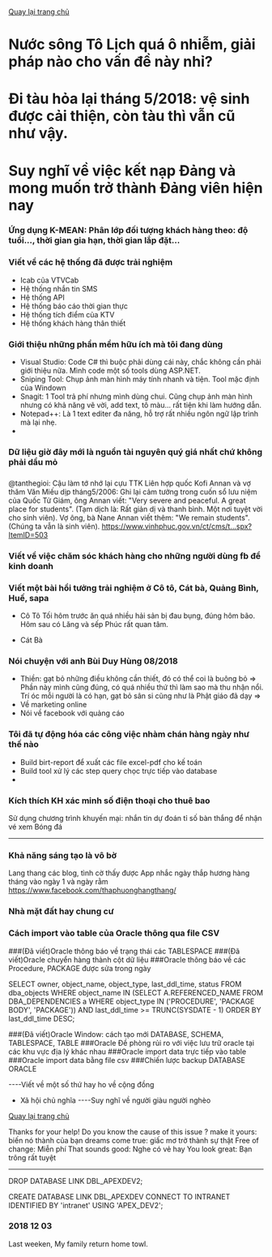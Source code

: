 [Quay lại trang chủ](https://phamkhactuy.github.io/tuypk.github.io/index.html)

# Nước sông Tô Lịch quá ô nhiễm, giải pháp nào cho vấn đề này nhỉ?

# Đi tàu hỏa lại tháng 5/2018: vệ sinh được cải thiện, còn tàu thì vẫn cũ như vậy.

# Suy nghĩ về việc kết nạp Đảng và mong muốn trở thành Đảng viên hiện nay


### Ứng dụng K-MEAN: Phân lớp đối tượng khách hàng theo: độ tuổi..., thời gian gia hạn, thời gian lắp đặt...

### Viết về các hệ thống đã được trải nghiệm
- Icab của VTVCab
- Hệ thống nhắn tin SMS
- Hệ thống API
- Hệ thống báo cáo thời gian thực
- Hệ thống tích điểm của KTV
- Hệ thống khách hàng thân thiết
### Giới thiệu những phần mềm hữu ích mà tôi đang dùng
- Visual Studio: Code C# thì buộc phải dùng cái này, chắc không cần phải giới thiệu nữa. Mình code một số tools dùng ASP.NET.
- Sniping Tool: Chụp ảnh màn hình máy tính nhanh và tiện. Tool mặc định của Windown
- Snagit: 1 Tool trả phí nhưng mình dùng chui. Cũng chụp ảnh màn hình nhưng có khả năng vẽ vời, add text, tô màu... rất tiện khi làm hướng dẫn.
- Notepad++: Là 1 text editer đa năng, hỗ trợ rất nhiều ngôn ngữ lập trình mà lại nhẹ.
- 
### Dữ liệu giờ đây mới là nguồn tài nguyên quý giá nhất chứ không phải dầu mỏ
###
@tanthegioi: Cậu làm tớ nhớ lại cựu TTK Liên hợp quốc Kofi Annan và vợ thăm Văn Miếu dịp tháng5/2006: Ghi lại cảm tưởng trong cuốn sổ lưu niệm của Quốc Tử Giám, ông Annan viết: "Very severe and peaceful. A great place for students". (Tạm dịch là: Rất giản dị và thanh bình. Một nơi tuyệt vời cho sinh viên). Vợ ông, bà Nane Annan viết thêm: "We remain students". (Chúng ta vẫn là sinh viên).
https://www.vinhphuc.gov.vn/ct/cms/t...spx?ItemID=503
### Viết về việc chăm sóc khách hàng cho những người dùng fb để kinh doanh

### Viết một bài hồi tưởng trải nghiệm ở Cô tô, Cát bà, Quảng Bình, Huế, sapa
- Cô Tô
Tối hôm trước ăn quá nhiều hải sản bị đau bụng, đúng hôm bão. Hôm sau có Lăng và sếp Phúc rất quan tâm.

- Cát Bà


### Nói chuyện với anh Bùi Duy Hùng 08/2018
- Thiền: gạt bỏ những điều không cần thiết, đó có thể coi là buông bỏ
=> Phần này mình cũng đúng, có quá nhiều thứ thì làm sao mà thu nhận nổi. Trí óc mỗi người là có hạn, gạt bỏ sân si cũng như là Phật giáo đã dạy
=> 
- Về marketing online
- Nói về facebook với quảng cáo

### Tôi đã tự động hóa các công việc nhàm chán hàng ngày như thế nào
- Build birt-report để xuất các file excel-pdf cho kế toán
- Build tool xử lý các step query chọc trực tiếp vào database
- 




### Kích thích KH xác minh số điện thoại cho thuê bao
Sử dụng chương trình khuyến mại: nhắn tin dự đoán tỉ số bàn thắng để nhận vé xem Bóng đá

---
### Khả năng sáng tạo là vô bờ
Lang thang các blog, tình cờ thấy được
App nhắc ngày thắp hương hàng tháng vào ngày 1 và ngày rằm
https://www.facebook.com/thaphuonghangthang/


### Nhà mặt đất hay chung cư
### Cách import vào table của Oracle thông qua file CSV
###(Đã viết)Oracle thông báo về trạng thái các TABLESPACE
###(Đã viết)Oracle chuyển hàng thành cột dữ liệu
###Oracle thông báo về các Procedure, PACKAGE được sửa trong ngày

SELECT owner,
         object_name,
         object_type,
         last_ddl_time,
         status
    FROM dba_objects
   WHERE     object_name IN
                (SELECT A.REFERENCED_NAME
                   FROM DBA_DEPENDENCIES a
                  WHERE object_type IN ('PROCEDURE', 'PACKAGE BODY', 'PACKAGE'))
         AND last_ddl_time >= TRUNC(SYSDATE - 1)
ORDER BY last_ddl_time DESC; 

###(Đã viết)Oracle Window: cách tạo mới DATABASE, SCHEMA, TABLESPACE, TABLE
###Oracle Đề phòng rủi ro với việc lưu trữ oracle tại các khu vực địa lý khác nhau
###Oracle import data trực tiếp vào table
###Oracle import data bằng file csv
###Chiến lược backup DATABASE ORACLE

----Viết về một số thứ hay ho về cộng đồng
+ Xã hội chủ nghĩa
----Suy nghĩ về người giàu người nghèo

[Quay lại trang chủ](https://phamkhactuy.github.io/tuypk.github.io/index.html)

Thanks for your help!
Do you know the cause of  this issue ?
make it yours: biến nó thành của bạn
dreams come true: giấc mơ trở thành sự thật
Free of change: Miễn phí
That sounds good: Nghe có vẻ hay
You look great: Bạn trông rất tuyệt

------------
DROP DATABASE LINK DBL_APEXDEV2;

CREATE DATABASE LINK DBL_APEXDEV
 CONNECT TO INTRANET
 IDENTIFIED BY 'intranet'
 USING 'APEX_DEV2';
### 2018 12 03
Last weeken, My family return home towl.